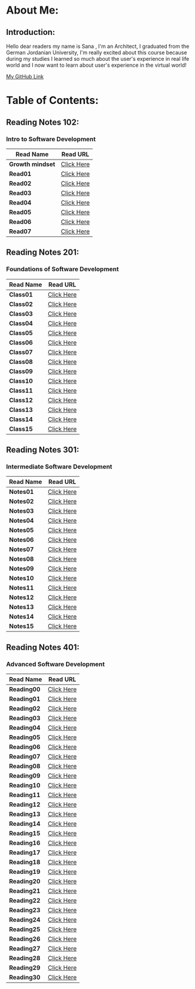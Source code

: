 # About Me:

## Introduction:

Hello dear readers my name is Sana ,
I'm an Architect, I graduated from the German Jordanian University, I'm really excited about this course because during my studies I learned so much about the user's experience in real life world and I now want to learn about user's experience in the virtual world!

[My GitHub Link ](https://github.com/SanaIshaqat)



# Table of Contents:

## Reading Notes 102:
### Intro to Software Development

Read Name | Read URL
------------ | -------------
**Growth mindset** | [Click Here](https://sanaishaqat.github.io/Reading-Notes/102Notes/GrowthMindset)
**Read01** | [Click Here](https://sanaishaqat.github.io/Reading-Notes/102Notes/Read01)
**Read02** | [Click Here](https://sanaishaqat.github.io/Reading-Notes/102Notes/Read02)
**Read03** | [Click Here](https://sanaishaqat.github.io/Reading-Notes/102Notes/Read03)
**Read04** | [Click Here](https://sanaishaqat.github.io/Reading-Notes/102Notes/Read04)
**Read05** | [Click Here](https://sanaishaqat.github.io/Reading-Notes/102Notes/Read05)
**Read06** | [Click Here](https://sanaishaqat.github.io/Reading-Notes/102Notes/Read06)
**Read07** | [Click Here](https://sanaishaqat.github.io/Reading-Notes/102Notes/Read07)

## Reading Notes 201:
### Foundations of Software Development


Read Name | Read URL
------------ | -------------
**Class01** | [Click Here](https://sanaishaqat.github.io/Reading-Notes/201Notes/Class01)
**Class02** | [Click Here](https://sanaishaqat.github.io/Reading-Notes/201Notes/Class02)
**Class03** | [Click Here](https://sanaishaqat.github.io/Reading-Notes/201Notes/Class03)
**Class04** | [Click Here](https://sanaishaqat.github.io/Reading-Notes/201Notes/Class04)
**Class05** | [Click Here](https://sanaishaqat.github.io/Reading-Notes/201Notes/Class05)
**Class06** | [Click Here](https://sanaishaqat.github.io/Reading-Notes/201Notes/Class06)
**Class07** | [Click Here](https://sanaishaqat.github.io/Reading-Notes/201Notes/Class07)
**Class08** | [Click Here](https://sanaishaqat.github.io/Reading-Notes/201Notes/Class08)
**Class09** | [Click Here](https://sanaishaqat.github.io/Reading-Notes/201Notes/Class09)
**Class10** | [Click Here](https://sanaishaqat.github.io/Reading-Notes/201Notes/Class10)
**Class11** | [Click Here](https://sanaishaqat.github.io/Reading-Notes/201Notes/Class11)
**Class12** | [Click Here](https://sanaishaqat.github.io/Reading-Notes/201Notes/Class12)
**Class13** | [Click Here](https://sanaishaqat.github.io/Reading-Notes/201Notes/Class13)
**Class14** | [Click Here](https://sanaishaqat.github.io/Reading-Notes/201Notes/Class14)
**Class15** | [Click Here](https://sanaishaqat.github.io/Reading-Notes/201Notes/Class15)

## Reading Notes 301:
### Intermediate Software Development


Read Name | Read URL
------------ | -------------
**Notes01** | [Click Here](https://sanaishaqat.github.io/Reading-Notes/301Notes/Notes01)
**Notes02** | [Click Here](https://sanaishaqat.github.io/Reading-Notes/301Notes/Notes02)
**Notes03** | [Click Here](https://sanaishaqat.github.io/Reading-Notes/301Notes/Notes03)
**Notes04** | [Click Here](https://sanaishaqat.github.io/Reading-Notes/301Notes/Notes04)
**Notes05** | [Click Here](https://sanaishaqat.github.io/Reading-Notes/301Notes/Notes05)
**Notes06** | [Click Here](https://sanaishaqat.github.io/Reading-Notes/301Notes/Notes06)
**Notes07** | [Click Here](https://sanaishaqat.github.io/Reading-Notes/301Notes/Notes07)
**Notes08** | [Click Here](https://sanaishaqat.github.io/Reading-Notes/301Notes/Notes08)
**Notes09** | [Click Here](https://sanaishaqat.github.io/Reading-Notes/301Notes/Notes09)
**Notes10** | [Click Here](https://sanaishaqat.github.io/Reading-Notes/301Notes/Notes10)
**Notes11** | [Click Here](https://sanaishaqat.github.io/Reading-Notes/301Notes/Notes11)
**Notes12** | [Click Here](https://sanaishaqat.github.io/Reading-Notes/301Notes/Notes12)
**Notes13** | [Click Here](https://sanaishaqat.github.io/Reading-Notes/301Notes/Notes13)
**Notes14** | [Click Here](https://sanaishaqat.github.io/Reading-Notes/301Notes/Notes14)
**Notes15** | [Click Here](https://sanaishaqat.github.io/Reading-Notes/301Notes/Notes15)


## Reading Notes 401:
### Advanced Software Development


Read Name | Read URL
------------ | -------------
**Reading00** | [Click Here](https://sanaishaqat.github.io/Reading-Notes/401Notes/Reading00)
**Reading01** | [Click Here](https://sanaishaqat.github.io/Reading-Notes/401Notes/Reading01)
**Reading02** | [Click Here](https://sanaishaqat.github.io/Reading-Notes/401Notes/Reading02)
**Reading03** | [Click Here](https://sanaishaqat.github.io/Reading-Notes/401Notes/Reading03)
**Reading04** | [Click Here](https://sanaishaqat.github.io/Reading-Notes/401Notes/Reading04)
**Reading05** | [Click Here](https://sanaishaqat.github.io/Reading-Notes/401Notes/Reading05)
**Reading06** | [Click Here](https://sanaishaqat.github.io/Reading-Notes/401Notes/Reading06)
**Reading07** | [Click Here](https://sanaishaqat.github.io/Reading-Notes/401Notes/Reading07)
**Reading08** | [Click Here](https://sanaishaqat.github.io/Reading-Notes/401Notes/Reading08)
**Reading09** | [Click Here](https://sanaishaqat.github.io/Reading-Notes/401Notes/Reading09)
**Reading10** | [Click Here](https://sanaishaqat.github.io/Reading-Notes/401Notes/Reading10)
**Reading11** | [Click Here](https://sanaishaqat.github.io/Reading-Notes/401Notes/Reading11)
**Reading12** | [Click Here](https://sanaishaqat.github.io/Reading-Notes/401Notes/Reading12)
**Reading13** | [Click Here](https://sanaishaqat.github.io/Reading-Notes/401Notes/Reading13)
**Reading14** | [Click Here](https://sanaishaqat.github.io/Reading-Notes/401Notes/Reading14)
**Reading15** | [Click Here](https://sanaishaqat.github.io/Reading-Notes/401Notes/Reading15)
**Reading16** | [Click Here](https://sanaishaqat.github.io/Reading-Notes/401Notes/Reading16)
**Reading17** | [Click Here](https://sanaishaqat.github.io/Reading-Notes/401Notes/Reading17)
**Reading18** | [Click Here](https://sanaishaqat.github.io/Reading-Notes/401Notes/Reading18)
**Reading19** | [Click Here](https://sanaishaqat.github.io/Reading-Notes/401Notes/Reading19)
**Reading20** | [Click Here](https://sanaishaqat.github.io/Reading-Notes/401Notes/Reading20)
**Reading21** | [Click Here](https://sanaishaqat.github.io/Reading-Notes/401Notes/Reading21)
**Reading22** | [Click Here](https://sanaishaqat.github.io/Reading-Notes/401Notes/Reading22)
**Reading23** | [Click Here](https://sanaishaqat.github.io/Reading-Notes/401Notes/Reading23)
**Reading24** | [Click Here](https://sanaishaqat.github.io/Reading-Notes/401Notes/Reading24)
**Reading25** | [Click Here](https://sanaishaqat.github.io/Reading-Notes/401Notes/Reading25)
**Reading26** | [Click Here](https://sanaishaqat.github.io/Reading-Notes/401Notes/Reading26)
**Reading27** | [Click Here](https://sanaishaqat.github.io/Reading-Notes/401Notes/Reading27)
**Reading28** | [Click Here](https://sanaishaqat.github.io/Reading-Notes/401Notes/Reading28)
**Reading29** | [Click Here](https://sanaishaqat.github.io/Reading-Notes/401Notes/Reading29)
**Reading30** | [Click Here](https://sanaishaqat.github.io/Reading-Notes/401Notes/Reading30)
